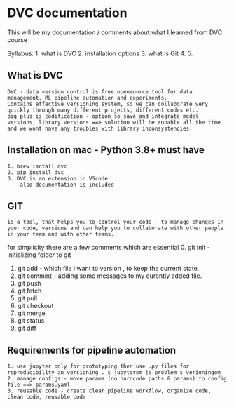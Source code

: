 # DVC documentation
This will be my documentation / comments about what I learned from DVC course 

Syllabus: 
    1. what is DVC
    2. installation options
    3. what is Git
    4. 
    5. 

## What is DVC
    DVC - data version control is free opensource tool for data management, ML pipeline automation and experiments. 
    Contains effective versioning system, so we can collaborate very quickly through many different projects, different codes etc. 
    big plus is codification - option so save and integrate model versions, library versions ==> solution will be runable all the time and we wont have any troubles with library inconsystencies.  

## Installation on mac - Python 3.8+ must have
    1. brew isntall dvc
    2. pip install dvc
    3. DVC is an extension in VScode   
        also documentation is included 
    
## GIT
    is a tool, that helps you to control your code - to manage changes in your code, versions and can help you to collaborate with other people in your team and with other teams. 

for simplicity there are a few comments which are essential 
 0. git init - initializing folder to git
 1. git add - which file i want to version , to keep the current state. 
 2. git commint - adding some messages to my curently added file. 
 3. git push
 4. git fetch 
 5. git pull 
 6. git checkout
 7. git merge
 8. git status
 9. git diff



## Requirements for pipeline automation
    1. use jupyter only for prototyping then use .py files for reproducibility an versioning . s jupyterom je problem s verioningom
    2. manage configs - move params (no hardcode paths & params) to config file ==> params.yaml
    3. reusable code - create clear pipeline workflow, organize code, clean code, reusable code